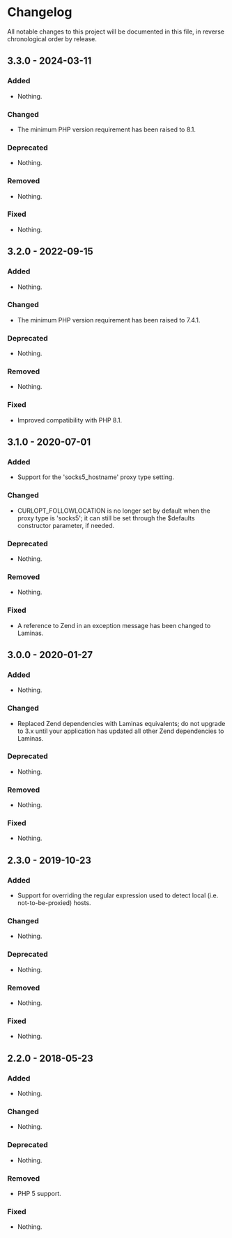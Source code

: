 # Changelog

All notable changes to this project will be documented in this file, in reverse chronological order by release.

## 3.3.0 - 2024-03-11

### Added

- Nothing.

### Changed

- The minimum PHP version requirement has been raised to 8.1.

### Deprecated

- Nothing.

### Removed

- Nothing.

### Fixed

- Nothing.

## 3.2.0 - 2022-09-15

### Added

- Nothing.

### Changed

- The minimum PHP version requirement has been raised to 7.4.1.

### Deprecated

- Nothing.

### Removed

- Nothing.

### Fixed

- Improved compatibility with PHP 8.1.

## 3.1.0 - 2020-07-01

### Added

- Support for the 'socks5_hostname' proxy type setting.

### Changed

- CURLOPT_FOLLOWLOCATION is no longer set by default when the proxy type is 'socks5'; it can still be set through the $defaults constructor parameter, if needed.

### Deprecated

- Nothing.

### Removed

- Nothing.

### Fixed

- A reference to Zend in an exception message has been changed to Laminas.

## 3.0.0 - 2020-01-27

### Added

- Nothing.

### Changed

- Replaced Zend dependencies with Laminas equivalents; do not upgrade to 3.x until your application has updated all other Zend dependencies to Laminas.

### Deprecated

- Nothing.

### Removed

- Nothing.

### Fixed

- Nothing.

## 2.3.0 - 2019-10-23

### Added

- Support for overriding the regular expression used to detect local (i.e. not-to-be-proxied) hosts.

### Changed

- Nothing.

### Deprecated

- Nothing.

### Removed

- Nothing.

### Fixed

- Nothing.

## 2.2.0 - 2018-05-23

### Added

- Nothing.

### Changed

- Nothing.

### Deprecated

- Nothing.

### Removed

- PHP 5 support.

### Fixed

- Nothing.
